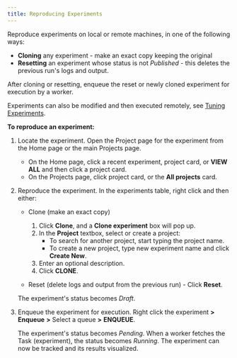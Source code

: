 ```yaml
---
title: Reproducing Experiments
---
```


Reproduce experiments on local or remote machines, in one of the following ways: 
* **Cloning** any experiment - make an exact copy keeping the original
* **Resetting** an experiment whose status is not *Published* - this deletes the previous run's 
logs and output. 
  
After cloning or resetting, enqueue the reset or newly cloned experiment for execution by a worker. 

Experiments can also be modified and then executed remotely, see [Tuning Experiments](webapp_exp_tuning.md). 

**To reproduce an experiment:**

1. Locate the experiment. Open the Project page for the experiment from the Home page or the main Projects page.

    * On the Home page, click a recent experiment, project card, or **VIEW ALL** and then click a project card.
    * On the Projects page, click project card, or the **All projects** card.

1. Reproduce the experiment. In the experiments table, right click and then either:

    * Clone (make an exact copy) 
    
        1. Click **Clone**, and a **Clone experiment** box will pop up.
        1. In the **Project** textbox, select or create a project:
           * To search for another project, start typing the project name.
           * To create a new project, type new experiment name and click **Create New**.
        1. Enter an optional description.
        1. Click **CLONE**.
         
    * Reset (delete logs and output from the previous run) - Click **Reset**.

    The experiment's status becomes *Draft*.

1. Enqueue the experiment for execution. Right click the experiment **>** **Enqueue** **>** Select a queue **>** **ENQUEUE**. 

    The experiment's status becomes *Pending*. When a worker fetches the Task (experiment), the status becomes *Running*. 
   The experiment can now be tracked and its results visualized.